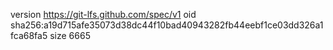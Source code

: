 version https://git-lfs.github.com/spec/v1
oid sha256:a19d715afe35073d38dc44f10bad40943282fb44eebf1ce03dd326a1fca68fa5
size 6665
